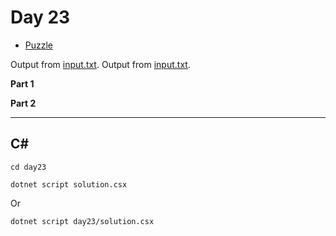 # Day 23

- [Puzzle](PUZZLE.md)

Output from [input.txt](input.txt).
Output from [input.txt](day23/input.txt).

**Part 1**

> 

**Part 2**

> 

---

## C#

`cd day23`

`dotnet script solution.csx`

Or

`dotnet script day23/solution.csx`
